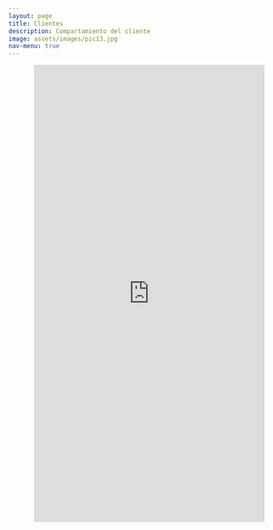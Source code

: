 ```yaml
---
layout: page
title: Clientes
description: Compartamiento del cliente
image: assets/images/pic13.jpg
nav-menu: true
---
```

<section id="one">
<iframe width="90%" height="900px" style="border:none;padding-left:10%"  src="https://public.tableau.com/views/demo_posta_clientes/Clientes?:showVizHome=no&:embed=true"></iframe>
</section>

